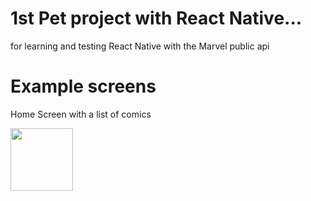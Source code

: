 # 1st Pet project with React Native...

for learning and testing React Native with the Marvel public api

# Example screens

Home Screen with a list of comics

<img src="https://github.com/emleonardelli/marvel-app/tree/main/assets/app.img1.jpg" width="100">